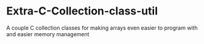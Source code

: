 # Extra-C-Collection-class-util
A couple C collection classes for making arrays even easier to program with and easier memory management 
